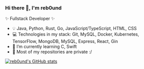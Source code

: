 ### Hi there 👋, I'm reb0und

✨ Fullstack Developer ✨

- 💡 Java, Python, Rust, Go, JavaScript/TypeScript, HTML, CSS
- 💻 Technologies in my stack: Git, MySQL, Docker, Kubernetes, TensorFlow, MongoDB, MySQL, Express, React, Gin
- 🌱 I’m currently learning C, Swift
- 🚨 Most of my repositories are private :/


[![reb0und's GitHub stats](https://github-readme-stats.vercel.app/api?username=reb0und)](https://github.com/reb0und/github-readme-stats)
